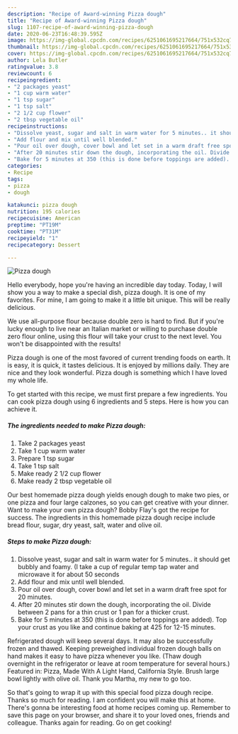```yaml
---
description: "Recipe of Award-winning Pizza dough"
title: "Recipe of Award-winning Pizza dough"
slug: 1107-recipe-of-award-winning-pizza-dough
date: 2020-06-23T16:48:39.595Z
image: https://img-global.cpcdn.com/recipes/6251061695217664/751x532cq70/pizza-dough-recipe-main-photo.jpg
thumbnail: https://img-global.cpcdn.com/recipes/6251061695217664/751x532cq70/pizza-dough-recipe-main-photo.jpg
cover: https://img-global.cpcdn.com/recipes/6251061695217664/751x532cq70/pizza-dough-recipe-main-photo.jpg
author: Lela Butler
ratingvalue: 3.8
reviewcount: 6
recipeingredient:
- "2 packages yeast"
- "1 cup warm water"
- "1 tsp sugar"
- "1 tsp salt"
- "2 1/2 cup flower"
- "2 tbsp vegetable oil"
recipeinstructions:
- "Dissolve yeast, sugar and salt in warm water for 5 minutes.. it should get bubbly and foamy. (I take a cup of regular temp tap water and microwave it for about 50 seconds"
- "Add flour and mix until well blended."
- "Pour oil over dough, cover bowl and let set in a warm draft free spot for 20 minutes."
- "After 20 minutes stir down the dough, incorporating the oil. Divide between 2 pans for a thin crust or 1 pan for a thicker crust."
- "Bake for 5 minutes at 350 (this is done before toppings are added). Top your crust as you like and continue baking at 425 for 12-15 minutes."
categories:
- Recipe
tags:
- pizza
- dough

katakunci: pizza dough 
nutrition: 195 calories
recipecuisine: American
preptime: "PT19M"
cooktime: "PT31M"
recipeyield: "1"
recipecategory: Dessert

---
```



![Pizza dough](https://img-global.cpcdn.com/recipes/6251061695217664/751x532cq70/pizza-dough-recipe-main-photo.jpg)

Hello everybody, hope you're having an incredible day today. Today, I will show you a way to make a special dish, pizza dough. It is one of my favorites. For mine, I am going to make it a little bit unique. This will be really delicious.

We use all-purpose flour because double zero is hard to find. But if you&#39;re lucky enough to live near an Italian market or willing to purchase double zero flour online, using this flour will take your crust to the next level. You won&#39;t be disappointed with the results!

Pizza dough is one of the most favored of current trending foods on earth. It is easy, it is quick, it tastes delicious. It is enjoyed by millions daily. They are nice and they look wonderful. Pizza dough is something which I have loved my whole life.


To get started with this recipe, we must first prepare a few ingredients. You can cook pizza dough using 6 ingredients and 5 steps. Here is how you can achieve it.

<!--inarticleads1-->

##### The ingredients needed to make Pizza dough:

1. Take 2 packages yeast
1. Take 1 cup warm water
1. Prepare 1 tsp sugar
1. Take 1 tsp salt
1. Make ready 2 1/2 cup flower
1. Make ready 2 tbsp vegetable oil


Our best homemade pizza dough yields enough dough to make two pies, or one pizza and four large calzones, so you can get creative with your dinner. Want to make your own pizza dough? Bobby Flay&#39;s got the recipe for success. The ingredients in this homemade pizza dough recipe include bread flour, sugar, dry yeast, salt, water and olive oil. 

<!--inarticleads2-->

##### Steps to make Pizza dough:

1. Dissolve yeast, sugar and salt in warm water for 5 minutes.. it should get bubbly and foamy. (I take a cup of regular temp tap water and microwave it for about 50 seconds
1. Add flour and mix until well blended.
1. Pour oil over dough, cover bowl and let set in a warm draft free spot for 20 minutes.
1. After 20 minutes stir down the dough, incorporating the oil. Divide between 2 pans for a thin crust or 1 pan for a thicker crust.
1. Bake for 5 minutes at 350 (this is done before toppings are added). Top your crust as you like and continue baking at 425 for 12-15 minutes.


Refrigerated dough will keep several days. It may also be successfully frozen and thawed. Keeping preweighed individual frozen dough balls on hand makes it easy to have pizza whenever you like. (Thaw dough overnight in the refrigerator or leave at room temperature for several hours.) Featured in: Pizza, Made With A Light Hand, California Style. Brush large bowl lightly with olive oil. Thank you Martha, my new to go too. 

So that's going to wrap it up with this special food pizza dough recipe. Thanks so much for reading. I am confident you will make this at home. There's gonna be interesting food at home recipes coming up. Remember to save this page on your browser, and share it to your loved ones, friends and colleague. Thanks again for reading. Go on get cooking!
